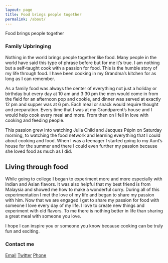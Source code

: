 ```yaml
---
layout: page
title: Food brings people together
permalink: /about/
---
```


Food brings people together

### Family Upbringing

Nothing in the world brings people together like food. Many people in the world have said this type of phrase before but for me it’s true. I am nothing but a self-taught cook with a passion for food. This is the humble story of my life through food. I have been cooking in my Grandma’s kitchen for as long as I can remember.

As a family food was always the center of everything not just a holiday or birthday but every day at 10 am and 3:30 pm the men would come in from the field for an afternoon pop and cookie, and dinner was served at exactly 12 pm and supper was at 6 pm. Each meal or snack would require thought and preparation. Every time that I was at my Grandparent’s house and I would help cook every meal and more. From then on I fell in love with cooking and feeding people.

This passion grew into watching Julia Child and Jacques Pépin on Saturday morning, to watching the food network and learning everything that I could about cooking and food. When I was a teenager I started going to my Aunt’s house for the summer and there I could even further my passion because she loved food as much as I did.

## Living through food

While going to college I began to experiment more and more especially with Indian and Asian flavors. It was also helpful that my best friend is from Malaysia and showed me how to make a wonderful curry. During all of this experimentation I met the love of my life and began to share my passion with him. Now that we are engaged I get to share my passion for food with someone I love every day of my life. I love to create new things and experiment with old flavors. To me there is nothing better in life than sharing a great meal with someone you love. 

I hope I can inspire you or someone you know because cooking can be truly fun and exciting.

### Contact me

[Email](mailto:mwalkingwithafoodie.com)
[Twitter](twitter.com/walkingwithafoodie.com)
[Phone](712-363-5397)
